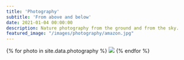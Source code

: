 ```yaml
---
title: 'Photography'
subtitle: 'From above and below'
date: 2021-01-04 00:00:00
description: Nature photography from the ground and from the sky.
featured_image: "/images/photography/amazon.jpg"
---
```


<div class="gallery" data-columns="3">
    {% for photo in site.data.photography %}
        <img src="{{ photo.src | relative_url }}">
    {% endfor %}
</div>

